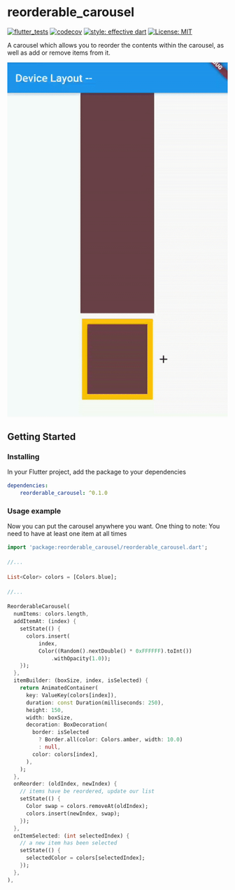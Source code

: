 # reorderable_carousel

<!-- [![pub package](https://img.shields.io/pub/v/expandable_sliver_list.svg)](https://pub.dev/packages/expandable_sliver_list) -->
[![flutter_tests](https://github.com/TNorbury/reorderable_carousel/workflows/flutter%20tests/badge.svg)](https://github.com/TNorbury/reorderable_carousel/actions?query=workflow%3A%22flutter+tests%22)
[![codecov](https://codecov.io/gh/TNorbury/reorderable_carousel/branch/main/graph/badge.svg)](https://codecov.io/gh/TNorbury/reorderable_carousel)
[![style: effective dart](https://img.shields.io/badge/style-effective_dart-40c4ff.svg)](https://pub.dev/packages/effective_dart)
[![License: MIT](https://img.shields.io/badge/License-MIT-yellow.svg)](https://opensource.org/licenses/MIT)

A carousel which allows you to reorder the contents within the carousel, as well as add or remove items from it.

![](./readme_assets/reorderable_carousel.gif)

## Getting Started

### Installing

In your Flutter project, add the package to your dependencies

```yml
dependencies:
    reorderable_carousel: ^0.1.0
```


### Usage example
Now you can put the carousel anywhere you want. 
One thing to note: You need to have at least one item at all times
```dart
import 'package:reorderable_carousel/reorderable_carousel.dart';

//...

List<Color> colors = [Colors.blue];

//...

ReorderableCarousel(
  numItems: colors.length,
  addItemAt: (index) {
    setState(() {
      colors.insert(
          index,
          Color((Random().nextDouble() * 0xFFFFFF).toInt())
              .withOpacity(1.0));
    });
  },
  itemBuilder: (boxSize, index, isSelected) {
    return AnimatedContainer(
      key: ValueKey(colors[index]),
      duration: const Duration(milliseconds: 250),
      height: 150,
      width: boxSize,
      decoration: BoxDecoration(
        border: isSelected
          ? Border.all(color: Colors.amber, width: 10.0)
          : null,
        color: colors[index],
      ),
    );
  },
  onReorder: (oldIndex, newIndex) {
    // items have be reordered, update our list
    setState(() {
      Color swap = colors.removeAt(oldIndex);
      colors.insert(newIndex, swap);
    });
  },
  onItemSelected: (int selectedIndex) {
    // a new item has been selected
    setState(() {
      selectedColor = colors[selectedIndex];
    });
  },
),
```
